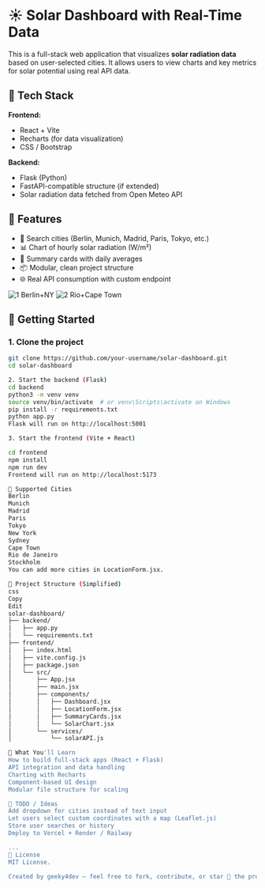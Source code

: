 # ☀️ Solar Dashboard with Real-Time Data

This is a full-stack web application that visualizes **solar radiation data** based on user-selected cities. It allows users to view charts and key metrics for solar potential using real API data.

## 🧰 Tech Stack

**Frontend:**
- React + Vite
- Recharts (for data visualization)
- CSS / Bootstrap

**Backend:**
- Flask (Python)
- FastAPI-compatible structure (if extended)
- Solar radiation data fetched from Open Meteo API

## 📸 Features

- 🔎 Search cities (Berlin, Munich, Madrid, Paris, Tokyo, etc.)
- 📊 Chart of hourly solar radiation (W/m²)
- 🧾 Summary cards with daily averages
- 📦 Modular, clean project structure
- 🌐 Real API consumption with custom endpoint

![1 Berlin+NY](https://github.com/user-attachments/assets/8bf6193e-9b9d-4bd6-b4a4-70530fcf4f84)
![2 Rio+Cape Town](https://github.com/user-attachments/assets/a0f66091-3481-4711-806a-b9b5c585167c)

## 🚀 Getting Started

### 1. Clone the project

```bash
git clone https://github.com/your-username/solar-dashboard.git
cd solar-dashboard

2. Start the backend (Flask)
cd backend
python3 -m venv venv
source venv/bin/activate  # or venv\Scripts\activate on Windows
pip install -r requirements.txt
python app.py
Flask will run on http://localhost:5001

3. Start the frontend (Vite + React)

cd frontend
npm install
npm run dev
Frontend will run on http://localhost:5173

🌇 Supported Cities
Berlin
Munich
Madrid
Paris
Tokyo
New York
Sydney
Cape Town
Rio de Janeiro
Stockholm
You can add more cities in LocationForm.jsx.

📁 Project Structure (Simplified)
css
Copy
Edit
solar-dashboard/
├── backend/
│   ├── app.py
│   └── requirements.txt
├── frontend/
│   ├── index.html
│   ├── vite.config.js
│   ├── package.json
│   └── src/
│       ├── App.jsx
│       ├── main.jsx
│       ├── components/
│       │   ├── Dashboard.jsx
│       │   ├── LocationForm.jsx
│       │   ├── SummaryCards.jsx
│       │   └── SolarChart.jsx
│       └── services/
│           └── solarAPI.js

🧠 What You'll Learn
How to build full-stack apps (React + Flask)
API integration and data handling
Charting with Recharts
Component-based UI design
Modular file structure for scaling

📌 TODO / Ideas
Add dropdown for cities instead of text input
Let users select custom coordinates with a map (Leaflet.js)
Store user searches or history
Deploy to Vercel + Render / Railway

...
📜 License
MIT License.

Created by geeky4dev – feel free to fork, contribute, or star 🌟 the project!

